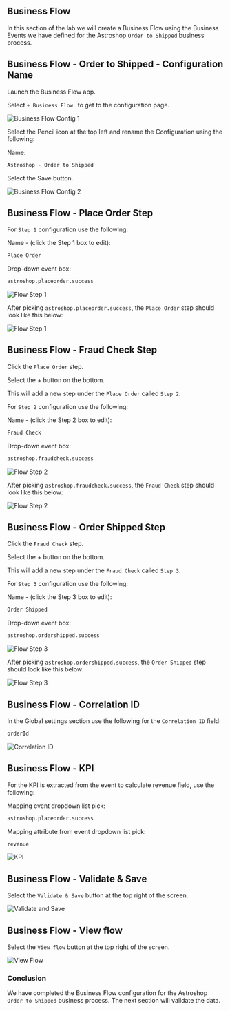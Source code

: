 ## Business Flow
  
In this section of the lab we will create a Business Flow using the Business Events we have defined for the Astroshop `Order to Shipped` business process.

## Business Flow - Order to Shipped - Configuration Name

Launch the Business Flow app.

Select `+ Business Flow ` to get to the configuration page.

![Business Flow Config 1](../../../assets/images/06_bizevents_business_flow_config_1.png)

Select the Pencil icon at the top left and rename the Configuration using the following:

Name:

```txt
Astroshop - Order to Shipped
```

Select the Save button.

![Business Flow Config 2](../../../assets/images/06_bizevents_business_flow_config_2.png)

## Business Flow - Place Order Step

For `Step 1` configuration use the following:

Name - (click the Step 1 box to edit):

```txt
Place Order
```

Drop-down event box:

```txt
astroshop.placeorder.success
```

![Flow Step 1](../../../assets/images/06_bizevents_business_flow_config_step1.png)

After picking `astroshop.placeorder.success`, the `Place Order` step should look like this below:

![Flow Step 1](../../../assets/images/06_bizevents_business_flow_config_step1_b.png)

## Business Flow - Fraud Check Step

Click the `Place Order` step.  

Select the + button on the bottom.  

This will add a new step under the `Place Order` called `Step 2`. 

For `Step 2` configuration use the following:

Name - (click the Step 2 box to edit):

```txt
Fraud Check
```

Drop-down event box:

```txt
astroshop.fraudcheck.success
```

![Flow Step 2](../../../assets/images/06_bizevents_business_flow_config_step2.png)

After picking `astroshop.fraudcheck.success`, the `Fraud Check` step should look like this below:

![Flow Step 2](../../../assets/images/06_bizevents_business_flow_config_step2_b.png)

## Business Flow - Order Shipped Step

Click the `Fraud Check` step.  

Select the + button on the bottom.  

This will add a new step under the `Fraud Check` called `Step 3`.

For `Step 3` configuration use the following:

Name - (click the Step 3 box to edit):

```txt
Order Shipped
```

Drop-down event box:

```txt
astroshop.ordershipped.success
```

![Flow Step 3](../../../assets/images/06_bizevents_business_flow_config_step3.png)

After picking `astroshop.ordershipped.success`, the `Order Shipped` step should look like this below:

![Flow Step 3](../../../assets/images/06_bizevents_business_flow_config_step3_b.png)

## Business Flow - Correlation ID

In the Global settings section use the following for the `Correlation ID` field:

```txt
orderId
```

![Correlation ID](../../../assets/images/06_bizevents_business_flow_config_correlationid.png)

## Business Flow - KPI

For the KPI is extracted from the event to calculate revenue field, use the following:

Mapping event dropdown list pick:

```txt
astroshop.placeorder.success
```

Mapping attribute from event dropdown list pick:

```txt
revenue
```

![KPI](../../../assets/images/06_bizevents_business_flow_config_kpi.png)

## Business Flow - Validate & Save

Select the `Validate & Save` button at the top right of the screen.

![Validate and Save](../../../assets/images/06_bizevents_business_flow_config_save.png)

## Business Flow - View flow

Select the `View flow` button at the top right of the screen.

![View Flow](../../../assets/images/06_bizevents_business_flow_config_viewflow.png)

### Conclusion

We have completed the Business Flow configuration for the Astroshop `Order to Shipped` business process. The next section will validate the data.